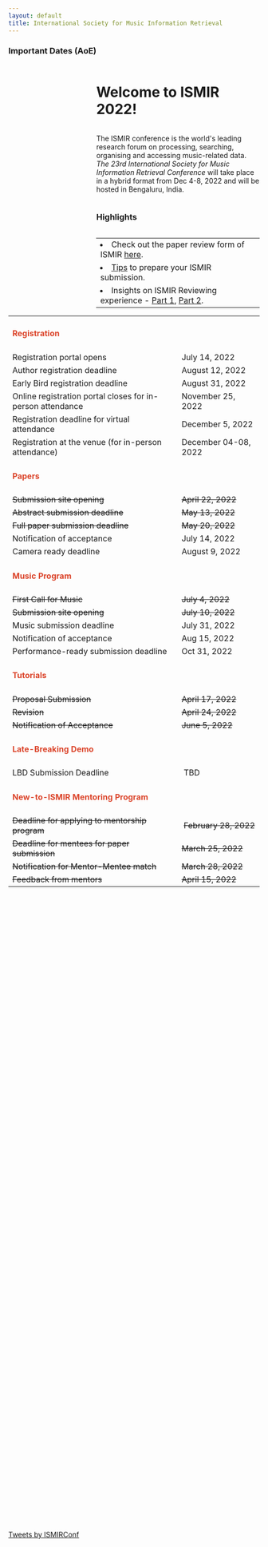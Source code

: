 ```yaml
---
layout: default
title: International Society for Music Information Retrieval
---
```


### Important Dates (AoE)
<h1 style="float:right; width:65%;"> Welcome to ISMIR 2022! </h1>
<p style="float:right; width:65%;">The ISMIR conference is the world's leading research forum on processing, searching, organising and accessing music-related data. <em>The 23rd International Society for Music Information Retrieval Conference</em> will take place in a hybrid format from Dec 4-8, 2022 and will be hosted in Bengaluru, India.</p>
<br>
<h3 style="float:right; width:65%">Highlights</h3>
<table class="scrolldown" rules=none style="float:right; width:65%;">
		<tbody>
            <tr>
                <td><li data-stringify-indent="0" data-stringify-border="0">Check out the paper review form of ISMIR <a href="reviewform">here</a>.</li></td>
            </tr>
			<tr>
				<td><li data-stringify-indent="0" data-stringify-border="0"><a href="https://ismir2021.ismir.net/blog/preparing/">Tips</a> to prepare your ISMIR submission.</li></td>
			</tr>
			<tr>
				<td><li data-stringify-indent="0" data-stringify-border="0">Insights on ISMIR Reviewing experience - <a href="https://ismir2021.ismir.net/blog/insights/">Part 1</a>, <a href="https://ismir2021.ismir.net/blog/insights2/">Part 2</a>.</li></td>
			</tr>
		</tbody>
</table>
<table class="timelinetable2 scrolldown" rules=none style="height:60vh;">
    <tbody>
        <tr>
            <td><h4><span style="color:#DB442A">Registration</span></h4></td>
            <td> </td>
        </tr>
        <tr>
            <td>Registration portal opens</td>
            <td> July 14, 2022 </td>
        </tr>
        <tr>
            <td>Author registration deadline</td>
            <td> August 12, 2022 </td>
        </tr>
        <tr>
            <td>Early Bird registration deadline</td>
            <td> August 31, 2022 </td>
        </tr>
        <tr>
            <td> Online registration portal closes for in-person attendance</td>
            <td> November 25, 2022 </td>
        </tr>
        <tr>
            <td> Registration deadline for virtual attendance</td>
            <td> December 5, 2022 </td>
        </tr>
        <tr>
            <td> Registration at the venue (for in-person attendance)</td>
            <td> December 04-08, 2022 </td>
        </tr> 
        <!--
        <tr>
            <td><h4><span style="color:#DB442A">Grants</span></h4></td>
            <td> </td>
        </tr>
        <tr>
            <td> Grant applications for registration waivers open</td>
            <td> July 14, 2022 </td>
        </tr>
        <tr>
            <td> Application deadline for Author grants</td>
            <td> July 25, 2022 </td>
        </tr>
        <tr>
            <td> Author grant notifications</td>
            <td> Aug 3, 2022 </td>
        </tr> 
        <tr>
            <td> Application deadline for Music Author grants and WiMIR grants</td>
            <td> Aug 19, 2022 </td>
        </tr>
        <tr>
            <td> Grant notifications for Music Author grants and WiMIR grants</td>
            <td> Aug 19, 2022 </td>
        </tr> -->
        <tr>
            <td><h4><span style="color:#DB442A">Papers</span></h4></td>
            <td> </td>
        </tr>
        <tr>
            <td><span style="text-decoration:line-through">Submission site opening</span></td>
            <td><span style="text-decoration:line-through">April 22, 2022</span></td>
        </tr>
        <tr>
            <td><span style="text-decoration:line-through">Abstract submission deadline</span></td>
            <td><span style="text-decoration:line-through">May 13, 2022</span></td>
        </tr>
        <tr>
            <td><span style="text-decoration:line-through">Full paper submission deadline</span></td>
            <td> <span style="text-decoration:line-through">May 20, 2022</span></td>
        </tr>
        <tr>
            <td>Notification of acceptance</td>
            <td> July 14, 2022 </td>
        </tr>
        <tr>
            <td>Camera ready deadline</td>
            <td> August 9, 2022 </td>
        </tr>
        <tr>
            <td><h4><span style="color:#DB442A">Music Program</span></h4></td>
            <td> </td>
        </tr>
        <tr>
            <td><span style="text-decoration:line-through">First Call for Music</span></td>
            <td><span style="text-decoration:line-through">July 4, 2022</span></td>
        </tr>
        <tr>
        <td><span style="text-decoration:line-through">Submission site opening</span></td>
            <td><span style="text-decoration:line-through">July 10, 2022</span></td>
        </tr>
        <tr>
            <td>Music submission deadline</td>
            <td> July 31, 2022 </td>
        </tr>
        <tr>
            <td>Notification of acceptance</td>
            <td> Aug 15, 2022 </td>
        </tr>
        <tr>
            <td>Performance-ready submission deadline</td>
            <td> Oct 31, 2022 </td>
        </tr>
        <tr>
            <td><h4><span style="color:#DB442A">Tutorials</span></h4></td>
            <td> </td>
        </tr>
        <tr>
            <td><span style="text-decoration:line-through">Proposal Submission</span></td>
            <td><span style="text-decoration:line-through">April 17, 2022</span></td>
        </tr>
        <tr>
            <td><span style="text-decoration:line-through">Revision</span></td>
            <td><span style="text-decoration:line-through">April 24, 2022</span></td>
        </tr>
        <tr>
            <td><span style="text-decoration:line-through">Notification of Acceptance</span></td>
            <td><span style="text-decoration:line-through">June 5, 2022</span></td>
        </tr>
        <tr>
            <td><h4><span style="color:#DB442A">Late-Breaking Demo</span></h4></td>
            <td> </td>
        </tr>
        <tr>
            <td>LBD Submission Deadline</td>
            <td>&nbsp;TBD</td>
        </tr>
        <tr>
            <td><h4><span style="color:#DB442A">New-to-ISMIR Mentoring Program</span></h4></td>
            <td> </td>
        </tr>
        <tr>
            <td><span style="text-decoration:line-through">Deadline for applying to mentorship program</span></td>
            <td>&nbsp;<span style="text-decoration:line-through">February 28, 2022</span></td>
        </tr>
        <tr>
            <td><span style="text-decoration:line-through">Deadline for mentees for paper submission</span></td>
            <td><span style="text-decoration:line-through">March 25, 2022</span></td>
        </tr>
        <tr>
            <td><span style="text-decoration:line-through">Notification for Mentor-Mentee match</span></td>
            <td><span style="text-decoration:line-through">March 28, 2022</span></td>
        </tr>
        <tr >
            <td><span style="text-decoration:line-through">Feedback from mentors</span></td>
            <td><span style="text-decoration:line-through">April 15, 2022</span></td>
        </tr>
    </tbody>
</table>
<br>
<div style="float:left;"><a class="twitter-timeline" style="width:30%;" href="https://twitter.com/ISMIRConf?ref_src=twsrc%5Etfw">Tweets by ISMIRConf</a> <script async src="https://platform.twitter.com/widgets.js" charset="utf-8"></script></div>
<!-- <div class="mobiletwitter"><a class="twitter-timeline" data-width="250" data-height="400" href="https://twitter.com/ISMIRConf?ref_src=twsrc%5Etfw">Tweets by ISMIRConf</a> <script async src="https://platform.twitter.com/widgets.js" charset="utf-8"></script></div> -->
<br>
<br>
